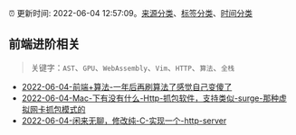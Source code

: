 :alarm_clock: 更新时间: 2022-06-04 12:57:09。[来源分类](../README.md)、[标签分类](../TAGS.md)、[时间分类](../TIMELINE.md)

## 前端进阶相关


> 关键字：`AST`、`GPU`、`WebAssembly`、`Vim`、`HTTP`、`算法`、`全栈`



- [2022-06-04-前端+算法-一年后再刷算法了感觉自己变傻了](https://www.v2ex.com/t/857270) 
- [2022-06-04-Mac-下有没有什么-Http-抓包软件，支持类似-surge-那种虚拟网卡抓包模式的](https://www.v2ex.com/t/857263) 
- [2022-06-04-闲来无聊，修改纯-C-实现一个-http-server](https://www.v2ex.com/t/857246) 